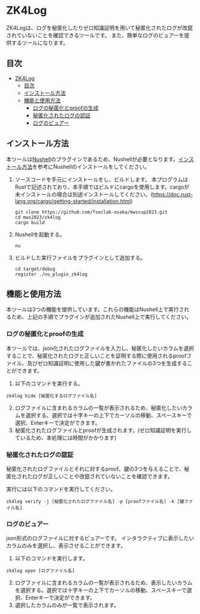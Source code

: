 # ZK4Log
ZK4Logは、ログを秘匿化したりゼロ知識証明を用いて秘匿化されたログが改竄されていないことを確認できるツールです。
また、簡単なログのビュアーを提供するツールになります。

## 目次
- [ZK4Log](#zk4log)
  - [目次](#目次)
  - [インストール方法](#インストール方法)
  - [機能と使用方法](#機能と使用方法)
    - [ログの秘匿化とproofの生成](#ログの秘匿化とproofの生成)
    - [秘匿化されたログの認証](#秘匿化されたログの認証)
    - [ログのビュアー](#ログのビュアー)

## インストール方法
本ツールは[Nushell](https://www.nushell.sh/ja/)のプラグインであるため、Nushellが必要となります。[インストール方法](https://www.nushell.sh/ja/book/installation.html)を参考にNushellのインストールをしてください。

1. ソースコードを手元にインストールをし、ビルドします。
   本プログラムはRustで記述されており、本手順ではビルドにcargoを使用します。cargoが未インストールの場合は別途インストールしてください。(https://doc.rust-lang.org/cargo/getting-started/installation.html)
   ```
   git clone https://github.com/fseclab-osaka/mwscup2023.git
   cd mws2023/zk4log
   cargo build
   ```

2. Nushellを起動する。
   ```
   nu
   ```

3. ビルドした実行ファイルをプラグインとして追加する。
   ```
   cd target/debug
   register ./nu_plugin_zk4log
   ```

## 機能と使用方法
本ツールは3つの機能を提供しています。これらの機能はNushell上で実行されるため、上記の手順でプラグインが追加されたNushell上で実行してください。

### ログの秘匿化とproofの生成
  本ツールでは、json化されたログファイルを入力し、秘匿化したいカラムを選択することで、秘匿化されたログと正しいことを証明する際に使用されるproofファイル、及びゼロ知識証明に使用した鍵が書かれたファイルの3つを生成することができます。

  1. 以下のコマンドを実行する。
  ```
  zk4log hide [秘匿化するログファイル名]
  ```
  2. ログファイルに含まれるカラムの一覧が表示されるため、秘匿化したいカラムを選択する。選択では十字キーの上下でカーソルの移動、スペースキーで選択、Enterキーで決定ができます。
  3. 秘匿化されたログファイルとproofが生成されます。(ゼロ知識証明を実行しているため、本処理には時間がかかります)

### 秘匿化されたログの認証
  秘匿化されたログファイルとそれに対するproof、鍵の3つを与えることで、秘匿化されたログが正しいことや改竄されていないことを確認できます。

  実行には以下のコマンドを実行してください。
  ```
  zk4log verify -j [秘匿化されたログファイル名] -p [proofファイル名] -k [鍵ファイル名]
  ```

### ログのビュアー
  json形式のログファイルに対するビュアーです。
  インタラクティブに表示したいカラムのみを選択し、表示させることができます。
  1. 以下のコマンドを実行します。
   ```
   zk4log open [ログファイル名]
   ```
  2. ログファイルに含まれるカラムの一覧が表示されるため、表示したいカラムを選択する。選択では十字キーの上下でカーソルの移動、スペースキーで選択、Enterキーで決定ができます。
  3. 選択したカラムのみが一覧で表示されます。